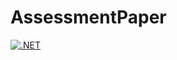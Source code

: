 # AssessmentPaper

[![.NET](https://github.com/NaveedAhmadHematmal/AssessmentPaper/actions/workflows/dotnet.yml/badge.svg)](https://github.com/NaveedAhmadHematmal/AssessmentPaper/actions/workflows/dotnet.yml)
